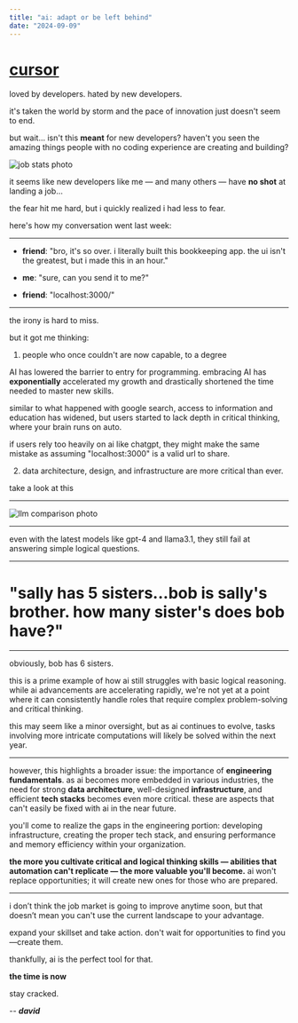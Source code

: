 ```yaml
---
title: "ai: adapt or be left behind"
date: "2024-09-09"
---
```


# [cursor](https://www.cursor.com/)

loved by developers. hated by new developers.

it's taken the world by storm and the pace of innovation just doesn't seem to end.

but wait... isn't this **meant** for new developers? haven't you seen the amazing things people with no coding experience are creating and building?

![job stats photo](/job_stats.png)

it seems like new developers like me — and many others — have **no shot** at landing a job...

the fear hit me hard, but i quickly realized i had less to fear.

here's how my conversation went last week:

---

- **friend**: "bro, it's so over. i literally built this bookkeeping app. the ui isn't the greatest, but i made this in an hour."

- **me**: "sure, can you send it to me?"

- **friend**: "localhost:3000/"

---

the irony is hard to miss.

but it got me thinking:

1. people who once couldn't are now capable, to a degree

AI has lowered the barrier to entry for programming. embracing AI has **exponentially** accelerated my growth and drastically shortened the time needed to master new skills.

similar to what happened with google search, access to information and education has widened, but users started to lack depth in critical thinking, where your brain runs on auto.

if users rely too heavily on ai like chatgpt, they might make the same mistake as assuming "localhost:3000" is a valid url to share.

2. data architecture, design, and infrastructure are more critical than ever.

take a look at this

---

![llm comparison photo](/logic_error_llm.png)

---

even with the latest models like gpt-4 and llama3.1, they still fail at answering simple logical questions.

---

# "sally has 5 sisters...bob is sally's brother. how many sister's does bob have?"

---

obviously, bob has 6 sisters.

this is a prime example of how ai still struggles with basic logical reasoning. while ai advancements are accelerating rapidly, we're not yet at a point where it can consistently handle roles that require complex problem-solving and critical thinking.

this may seem like a minor oversight, but as ai continues to evolve, tasks involving more intricate computations will likely be solved within the next year.

---

however, this highlights a broader issue: the importance of **engineering fundamentals**. as ai becomes more embedded in various industries, the need for strong **data architecture**, well-designed **infrastructure**, and efficient **tech stacks** becomes even more critical. these are aspects that can't easily be fixed with ai in the near future.

you'll come to realize the gaps in the engineering portion: developing infrastructure, creating the proper tech stack, and ensuring performance and memory efficiency within your organization.

**the more you cultivate critical and logical thinking skills — abilities that automation can't replicate — the more valuable you'll become.** ai won't replace opportunities; it will create new ones for those who are prepared.

---

i don’t think the job market is going to improve anytime soon, but that doesn’t mean you can't use the current landscape to your advantage.

expand your skillset and take action. don't wait for opportunities to find you—create them.

thankfully, ai is the perfect tool for that.

**the time is now**

stay cracked.

-- **_david_**
